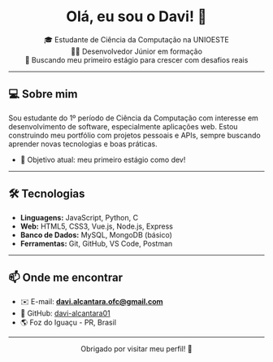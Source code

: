 <h1 align="center">Olá, eu sou o Davi! 👋</h1>

<p align="center">
  🎓 Estudante de Ciência da Computação na UNIOESTE <br/>
  👨‍💻 Desenvolvedor Júnior em formação <br/>
  🚀 Buscando meu primeiro estágio para crescer com desafios reais
</p>

---

## 💻 Sobre mim

Sou estudante do 1º período de Ciência da Computação com interesse em desenvolvimento de software, especialmente aplicações web. Estou construindo meu portfólio com projetos pessoais e APIs, sempre buscando aprender novas tecnologias e boas práticas.
- 🎯 Objetivo atual: meu primeiro estágio como dev!

---

## 🛠️ Tecnologias 
- **Linguagens:** JavaScript, Python, C
- **Web:** HTML5, CSS3, Vue.js, Node.js, Express
- **Banco de Dados:** MySQL, MongoDB (básico)
- **Ferramentas:** Git, GitHub, VS Code, Postman

---

## 📫 Onde me encontrar

- ✉️ E-mail: **davi.alcantara.ofc@gmail.com**
- 🔗 GitHub: [davi-alcantara01](https://github.com/davi-alcantara01)
- 🌎 Foz do Iguaçu - PR, Brasil

---

<p align="center">Obrigado por visitar meu perfil! 🚀</p>
